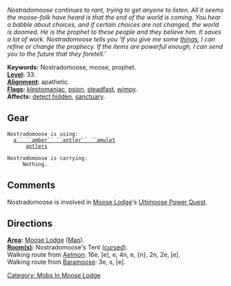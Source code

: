 *Nostradomoose continues to rant, trying to get anyone to listen. All it
seems the moose-folk have heard is that the end of the world is coming.
You hear a babble about choices, and if certain choices are not changed,
the world is doomed. He is the prophet to these people and they believe
him. It saves a lot of work. Nostradomoose tells you 'If you give me
some [things](:Category:_Tickets "wikilink"), I can refine or change the
prophecy. If the items are powerful enough, I can send you to the future
that they foretell.*'

**Keywords:** Nostradomoose, moose, prophet.  
**[Level](Level "wikilink"):** 33.  
**[Alignment](Alignment "wikilink"):** apathetic.  
**[Flags](:Category:_Mob_Types "wikilink"):**
[kleptomaniac](Thieving_Mobs "wikilink"),
[psion](Spellcasting_Mobs "wikilink"),
[steadfast](Sentinel_Mobs "wikilink"), [wimpy](Wimpy_Mobs "wikilink").  
**Affects:** [detect hidden](Detect_Hidden "wikilink"),
[sanctuary](Sanctuary "wikilink").  

## Gear

`Nostradomoose is using:`  
<worn around neck>`  `[`a`` ``amber`` ``antler`` ``amulet`](Amber_Antler_Amulet "wikilink")  
<worn on head>`      `[`antlers`](Antlers "wikilink")

`Nostradomoose is carrying:`  
`     Nothing.`

## Comments

Nostradomoose is involved in [Moose
Lodge](:Category:_Moose_Lodge "wikilink")'s [Ultimoose Power
Quest](Ultimoose_Power_Quest "wikilink").

## Directions

**[Area](:Category:_Areas "wikilink"):** [Moose
Lodge](:Category:_Moose_Lodge "wikilink")
([Map](Moose_Lodge_Map "wikilink")).  
**[Room(s)](:Category:_Rooms "wikilink"):** Nostradomoose's Tent
([cursed](Cursed_Rooms "wikilink")).  
Walking route from [Aelmon](Aelmon "wikilink"): 16e, \[e\], e, 4n, e,
{n}, 2n, 2e, \[e\].  
Walking route from [Baramoose](Baramoose "wikilink"): 3e, s, \[e\].  

[Category: Mobs In Moose
Lodge](Category:_Mobs_In_Moose_Lodge "wikilink")

